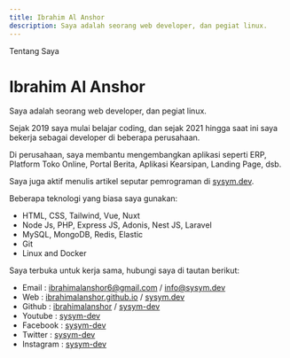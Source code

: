 ```yaml
---
title: Ibrahim Al Anshor
description: Saya adalah seorang web developer, dan pegiat linux.
---
```


Tentang Saya

# Ibrahim Al Anshor

Saya adalah seorang web developer, dan pegiat linux.

Sejak 2019 saya mulai belajar coding, dan sejak 2021 hingga saat ini saya bekerja sebagai developer di beberapa perusahaan.

Di perusahaan, saya membantu mengembangkan aplikasi seperti ERP, Platform Toko Online, Portal Berita, Aplikasi Kearsipan, Landing Page, dsb.

Saya juga aktif menulis artikel seputar pemrograman di [sysym.dev](sysym.dev).

Beberapa teknologi yang biasa saya gunakan:

- HTML, CSS, Tailwind, Vue, Nuxt
- Node Js, PHP, Express JS, Adonis, Nest JS, Laravel
- MySQL, MongoDB, Redis, Elastic
- Git
- Linux and Docker

Saya terbuka untuk kerja sama, hubungi saya di tautan berikut:

- Email : [ibrahimalanshor6@gmail.com](mailto:ibrahimalanshor6@gmail.com) / [info@sysym.dev](mailto:info@sysym.dev)
- Web : [ibrahimalanshor.github.io](https://ibrahimalanshor.github.io) / [sysym.dev](https://sysym.dev)
- Github : [ibrahimalanshor](https://github.com/ibrahimalanshor) / [sysym-dev](https://github.com/sysym-dev)
- Youtube : [sysym-dev](https://youtube.com/sysym-dev)
- Facebook : [sysym-dev](https://facebook.com/sysym-dev)
- Twitter : [sysym-dev](https://twitter.com/sysym-dev)
- Instagram : [sysym-dev](https://instagram.com/sysym-dev)